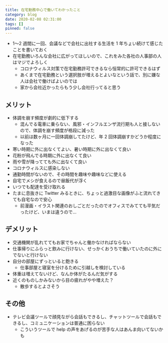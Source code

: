 ```yaml
---
title: 在宅勤務中心で働いてわかったこと
category: blog
date: 2020-02-08 02:31:00
tags: []
pinned: false
---
```


- 1〜2 週間に一回、会議などで会社に出社する生活を 1 年ちょい続けて感じたことを書いておく
- 在宅勤務いろんな会社に広がってほしいので、これをみた各社の人事部の人はマジでよろしく
  - コロナウィルス対策で在宅勤務許可できるなら恒常的に許可できるはず
  - あくまで在宅勤務という選択肢が増えるとよいなという話で、別に嫌な人は会社で働けばよいのでは
  - 家から会社近かったらもう少し会社行ってると思う

## メリット

- 体調を崩す頻度が劇的に低下する
  - 混んでる電車に乗らない、風邪・インフルエンザ流行期も人と接しないので、体調を崩す頻度が格段に減った
  - 以前は数ヶ月に一回体調崩してたけど、年 2 回体調崩すかどうか程度になった
- 寒い時期に外に出なくてよい、暑い時期に外に出なくて良い
- 花粉が飛んでる時期に外に出なくて良い
- 雨や雪が降ってても外に出なくて良い
- コロナウィルスに感染しない
- 通勤時間がないので、その時間を趣味や趣味などに使える
- 自宅でメシが食えるので昼飯代が浮く
- いつでも配達を受け取れる
- たまに息抜きに Twitter みるときに、ちょっと過激目な画像がふと流れてきても自宅なので安心
  - 前漫画・イラスト関連のおしごとだったのでオフィスでみてても平気だったけど、いまは違うので...

## デメリット

- 交通機関が乱れててもお家でちゃんと働かなければならない
- 仕事帰りにふらっと飲みに行けない、せっかくおうちで働いていたのに外にでないと行けない
- 自分の部屋にずっといると飽きる
  - 仕事部屋と寝室を分けるために引越しを検討している
- 体重は増えてないけど、なんか体がたるんだ気がする
- 近くのものしかみないから目の疲れがやや増えた？
  - 散歩するとよさそう

## その他

- テレビ会議ツールで顔見ながら会話もできるし、チャットツールで会話もできるし、コミュニケーションは普通に困らない
  - こういうツールで help の声をあげるのが苦手な人はあんま向いてないかも
